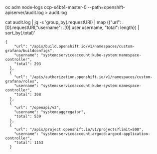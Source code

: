 
oc adm node-logs ocp-s4bt4-master-0 --path=openshift-apiserver/audit.log > audit.log

cat audit.log | jq -s 'group_by(.requestURI) | map ({"url": .[0].requestURI,"username": .[0].user.username, "total": length}) | sort_by(.total)'

```
{
    "url": "/apis/build.openshift.io/v1/namespaces/custom-grafana/buildconfigs",
    "username": "system:serviceaccount:kube-system:namespace-controller",
    "total": 293
  },
  {
    "url": "/apis/authorization.openshift.io/v1/namespaces/custom-grafana/roles",
    "username": "system:serviceaccount:kube-system:namespace-controller",
    "total": 308
  },
  {
    "url": "/openapi/v2",
    "username": "system:aggregator",
    "total": 539
  },
  {
    "url": "/apis/project.openshift.io/v1/projects?limit=500",
    "username": "system:serviceaccount:argocd:argocd-application-controller",
    "total": 1153
  }


```